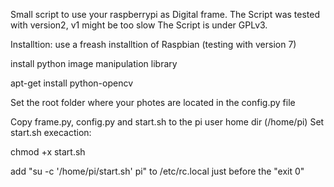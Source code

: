 Small script to use your raspberrypi as Digital frame.
The Script was tested with version2, v1 might be too slow
The Script is under GPLv3.

Installtion:
use a freash installtion of Raspbian (testing with version 7)

install python image manipulation library

apt-get install python-opencv

Set the root folder where your photes are located in the config.py file

Copy frame.py, config.py and start.sh to the pi user home dir (/home/pi)
Set start.sh execaction:

chmod +x start.sh


add "su -c '/home/pi/start.sh' pi" to /etc/rc.local just before the "exit 0"


 

